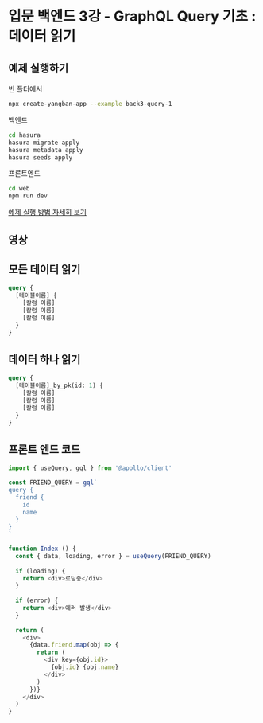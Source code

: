# 입문 백엔드 3강 - GraphQL Query 기초 : 데이터 읽기

## 예제 실행하기

빈 폴더에서
```bash
npx create-yangban-app --example back3-query-1
```
백엔드
```bash
cd hasura
hasura migrate apply
hasura metadata apply
hasura seeds apply
```
프론트엔드
```bash
cd web
npm run dev
```
[예제 실행 방법 자세히 보기](https://github.com/YangbanCoding/yangban-beginner/blob/main/docs/back-practice.MD)

## 영상

## 모든 데이터 읽기
```graphql
query {
  [테이블이름] {
    [칼럼 이름]
    [칼럼 이름]
    [칼럼 이름]
  }
}
```

## 데이터 하나 읽기
```graphql
query {
  [테이블이름]_by_pk(id: 1) {
    [칼럼 이름]
    [칼럼 이름]
    [칼럼 이름]
  }
}
```

## 프론트 엔드 코드 
```javascript
import { useQuery, gql } from '@apollo/client'

const FRIEND_QUERY = gql`
query {
  friend {
    id
    name
  }
}
`

function Index () {
  const { data, loading, error } = useQuery(FRIEND_QUERY)
  
  if (loading) {
    return <div>로딩중</div>
  }
  
  if (error) {
    return <div>에러 발생</div>
  }
  
  return (
    <div>
      {data.friend.map(obj => {
        return (
          <div key={obj.id}>
            {obj.id} {obj.name}
          </div>
        )
      })}
    </div>
  )
}
```
